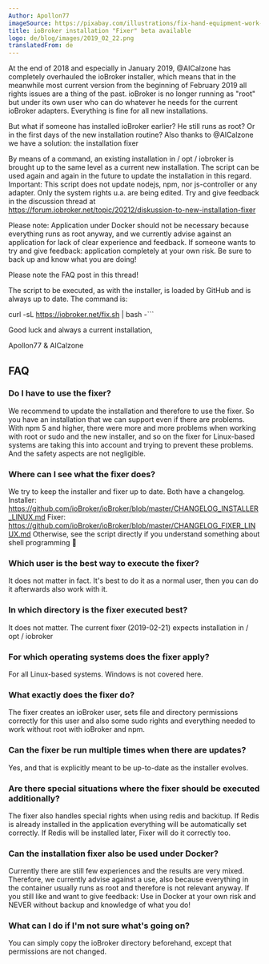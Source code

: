 ```yaml
---
Author: Apollon77
imageSource: https://pixabay.com/illustrations/fix-hand-equipment-work-sticker-2694108/
title: ioBroker installation "Fixer" beta available
logo: de/blog/images/2019_02_22.png
translatedFrom: de
---
```

At the end of 2018 and especially in January 2019, @AlCalzone has completely overhauled the ioBroker installer, which means that in the meanwhile most current version from the beginning of February 2019 all rights issues are a thing of the past. ioBroker is no longer running as "root" but under its own user who can do whatever he needs for the current ioBroker adapters.
Everything is fine for all new installations.
<!-- SOURCE: Ende 2018 und vor allem im Januar 2019 hat @AlCalzone den ioBroker Installer komplett überarbeitet und damit gehören in den inzwischen aktuellen Version von Anfang Februar 2019 auch alle Rechteprobleme der Vergangenheit. ioBroker läuft damit nicht mehr als "root" sondern unter einem eigenen User der alles darf was er für die aktuellen ioBroker Adapter können muss.
Für alle neuen Installation ist also alles bestens.
 -->

But what if someone has installed ioBroker earlier? He still runs as root? Or in the first days of the new installation routine?
Also thanks to @AlCalzone we have a solution: the installation fixer
<!-- SOURCE: Was ist aber wenn jemand ioBroker früher installiert hat? Er noch als root läuft? Oder in den ersten Tagen der neuen Installationsroutine?
Auch dafür haben wir jetzt dank @AlCalzone eine Lösung: den Installation-Fixer
 -->

By means of a command, an existing installation in / opt / iobroker is brought up to the same level as a current new installation. The script can be used again and again in the future to update the installation in this regard.
Important: This script does not update nodejs, npm, nor js-controller or any adapter. Only the system rights u.a. are being edited.
Try and give feedback in the discussion thread at https://forum.iobroker.net/topic/20212/diskussion-to-new-installation-fixer
<!-- SOURCE: Mittels einem Kommando wird eine bestehende Installation in /opt/iobroker auf den gleichen Stand gebracht wie eine aktuelle neue Installation. Das Skript kann auch in Zukunft immer wieder genutzt werden um die Installation diesbezüglich zu Aktualisieren.
Wichtig: Diese Skript aktualisiert weder nodejs, npm noch js-controller oder irgend einen Adapter. Nur die Systemrechte u.a. werden bearbeitet.
Versucht es und gebt Feedback im Diskussionsthread unter https://forum.iobroker.net/topic/20212/diskussion-zum-neuen-installation-fixer
 -->

Please note: Application under Docker should not be necessary because everything runs as root anyway, and we currently advise against an application for lack of clear experience and feedback. If someone wants to try and give feedback: application completely at your own risk. Be sure to back up and know what you are doing!
<!-- SOURCE: Bitte beachten: Anwendung unter Docker sollte, weil eh alles als root läuft, nicht nötig sein und wir raten aktuell mangels klarer Erfahrungen und Feedback von einer Anwendung ab. Falls es doch jemand versuchen will und Feedback geben will: Anwendung komplett auf eigene Gefahr. Unbedingt vorher ein Backup machen und wissen was man tut!
 -->

Please note the FAQ post in this thread!
<!-- SOURCE: Bitte beachtet den FAQ Post in diesem Thread!
 -->

The script to be executed, as with the installer, is loaded by GitHub and is always up to date. The command is:
<!-- SOURCE: Das auszuführende Skript wird, wie beim Installer auch, von GitHub geladen und ist so immer aktuell. Der Befehl lautet:
 -->

curl -sL https://iobroker.net/fix.sh | bash -```
<!-- SOURCE: curl -sL https://iobroker.net/fix.sh | bash -``` -->

Good luck and always a current installation,
<!-- SOURCE: Viel Erfolg und immer eine aktuelle Installation,
 -->

Apollon77 & AlCalzone
<!-- SOURCE: Apollon77 & AlCalzone
 -->

## FAQ
<!-- SOURCE: ## FAQ -->

### Do I have to use the fixer?
<!-- SOURCE: ### Muss man den Fixer nutzen? -->
We recommend to update the installation and therefore to use the fixer. So you have an installation that we can support even if there are problems. With npm 5 and higher, there were more and more problems when working with root or sudo and the new installer, and so on the fixer for Linux-based systems are taking this into account and trying to prevent these problems. And the safety aspects are not negligible.
<!-- SOURCE: Wir empfehlen die Installation zu aktualisieren und daher den Fixer zu nutzen. Damit habt Ihr eine Installation die wir auch supporten können falls es Probleme gibt. Mit npm 5 und höher gab es immer mehr Probleme wenn mit root oder sudo gearbeitet wird und der neue Installer und damit auf der Fixer sind für Linux-basierte Systeme tragen dem Rechnung und versuchen diese Probleme zu verhindern. Und die Sicherheitsaspekte sind auch nicht zu vernachlässigen.
 -->

### Where can I see what the fixer does?
<!-- SOURCE: ### Wo kann ich sehen was der Fixer alles macht? -->
We try to keep the installer and fixer up to date.
Both have a changelog.
Installer: https://github.com/ioBroker/ioBroker/blob/master/CHANGELOG_INSTALLER_LINUX.md
Fixer: https://github.com/ioBroker/ioBroker/blob/master/CHANGELOG_FIXER_LINUX.md
Otherwise, see the script directly if you understand something about shell programming 🙂
<!-- SOURCE: Wir versuchen den Installer und Fixer immer aktuell zu halten.
Beide haben auch ein Changelog.
Installer: https://github.com/ioBroker/ioBroker/blob/master/CHANGELOG_INSTALLER_LINUX.md
Fixer: https://github.com/ioBroker/ioBroker/blob/master/CHANGELOG_FIXER_LINUX.md
Ansonsten das Skript direkt ansehen wenn Ihr etwas von Shell-Programmierung versteht 🙂
 -->

### Which user is the best way to execute the fixer?
<!-- SOURCE: ### Als welcher Benutzer führt man den Fixer am besten aus? -->
It does not matter in fact. It's best to do it as a normal user, then you can do it afterwards
also work with it.
<!-- SOURCE: Es ist faktisch egal. Am besten führe es als normaler Benutzer aus, dann kannst Du danach
auch damit arbeiten.
 -->

### In which directory is the fixer executed best?
<!-- SOURCE: ### In welchem Verzeichnis führt man den Fixer am besten aus? -->
It does not matter. The current fixer (2019-02-21) expects installation in / opt / iobroker
<!-- SOURCE: Es ist auch egal. Der aktuelle Fixer (2019-02-21) erwartet die Installation in /opt/iobroker
 -->

### For which operating systems does the fixer apply?
<!-- SOURCE: ### Für welche Betriebssysteme gilt der Fixer? -->
For all Linux-based systems. Windows is not covered here.
<!-- SOURCE: Für alle Linux-basierte Systeme. Windows ist hier nicht abgedeckt.
 -->

### What exactly does the fixer do?
<!-- SOURCE: ### Was genau tut der Fixer? -->
The fixer creates an ioBroker user, sets file and directory permissions correctly for this user and also some sudo rights and everything needed to work without root with ioBroker and npm.
<!-- SOURCE: Der Fixer legt einen ioBroker Benutzer an, setzt Datei- und Verzeichnis Rechte korrekt für diesen User und ebenso einige Sudo-Rechte und alles was gebraucht wird um ohne Root mit ioBroker und npm arbeiten zu können.
 -->

### Can the fixer be run multiple times when there are updates?
<!-- SOURCE: ### Kann der Fixer mehrfach ausgeführt werden wenn es Updates gibt? -->
Yes, and that is explicitly meant to be up-to-date as the installer evolves.
<!-- SOURCE: Ja und das ist explizit so gedacht um bei Weiterentwicklung des Installers immer aktuell bleiben zu können.
 -->

### Are there special situations where the fixer should be executed additionally?
<!-- SOURCE: ### Gibt es spezielle Situationen wo der Fixer zusätzlich ausgeführt werden sollte? -->
The fixer also handles special rights when using redis and backitup. If Redis is already installed in the application everything will be automatically set correctly. If Redis will be installed later, Fixer will do it correctly too.
<!-- SOURCE: Der Fixer behandelt auch spezielle Rechte wenn redis und backitup genutzt wird. Falls Redis bei der Anwendung bereits installiert ist wird alles automatisch korrekt gesetzt. Falls Redis später installiert wird setzt der Fixer auch dazu alles korrekt.
 -->

### Can the installation fixer also be used under Docker?
<!-- SOURCE: ### Kann der Installations-Fixer auch unter Docker eingesetzt werden? -->
Currently there are still few experiences and the results are very mixed. Therefore, we currently advise against a use, also because everything in the container usually runs as root and therefore is not relevant anyway. If you still like and want to give feedback: Use in Docker at your own risk and NEVER without backup and knowledge of what you do!
<!-- SOURCE: Aktuell liegen noch wenige Erfahrungen vor und die Ergebnisse sind sehr gemischt. Wir raten daher aktuell von einem Einsatz ab, auch da im Container meist alles als root läuft und daher eh nicht relevant ist. Wer dennoch mag und Feedback geben will: Einsatz in Docker auf eigene Gefahr und NIE ohne Backup und Wissen was man tut!
 -->

### What can I do if I'm not sure what's going on?
<!-- SOURCE: ### Was kann ich tun wenn ich nicht sicher bin das was schieff geht? -->
You can simply copy the ioBroker directory beforehand, except that permissions are not changed.
<!-- SOURCE: Du kannst das ioBroker Verzeichnis vorher einfach kopieren, wobei ausser Berechtigungen nichts geändert wird. -->
